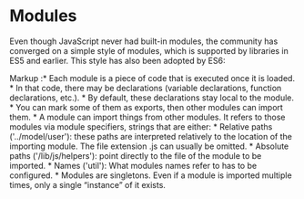 Modules
==================

Even though JavaScript never had built-in modules, the community has converged on a simple style of modules, which is supported by libraries in ES5 and earlier. This style has also been adopted by ES6:

Markup :* Each module is a piece of code that is executed once it is loaded. 
		* In that code, there may be declarations (variable declarations, function declarations, etc.).
			* By default, these declarations stay local to the module. 
			* You can mark some of them as exports, then other modules can import them.
		* A module can import things from other modules. It refers to those modules via module specifiers, strings that are either:
			* Relative paths ('../model/user'): these paths are interpreted relatively to the location of the importing module. The file extension .js can usually be omitted.
			* Absolute paths ('/lib/js/helpers'): point directly to the file of the module to be imported.
			* Names ('util'): What modules names refer to has to be configured.
		* Modules are singletons. Even if a module is imported multiple times, only a single “instance” of it exists.